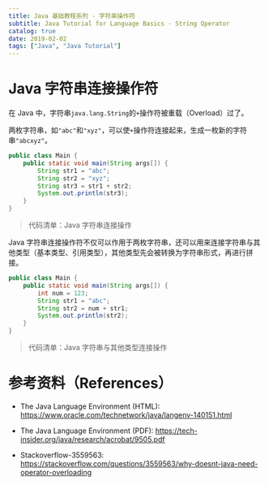 ```yaml
---
title: Java 基础教程系列 - 字符串操作符
subtitle: Java Tutorial for Language Basics - String Operator
catalog: true
date: 2019-02-02
tags: ["Java", "Java Tutorial"]
---
```


# Java 字符串连接操作符

在 Java 中，字符串`java.lang.String`的`+`操作符被重载（Overload）过了。

两枚字符串，如`"abc"`和`"xyz"`，可以使`+`操作符连接起来，生成一枚新的字符串`"abcxyz"`。

```java
public class Main {
    public static void main(String args[]) {
        String str1 = "abc";
        String str2 = "xyz";
        String str3 = str1 + str2;
        System.out.println(str3);
    }
}
```
> 代码清单：Java 字符串连接操作

Java 字符串连接操作符不仅可以作用于两枚字符串，还可以用来连接字符串与其他类型（基本类型、引用类型），其他类型先会被转换为字符串形式，再进行拼接。

```java
public class Main {
    public static void main(String args[]) {
        int num = 123;
        String str1 = "abc";
        String str2 = num + str1;
        System.out.println(str2);
    }
}
```
> 代码清单：Java 字符串与其他类型连接操作

# 参考资料（References）

- The Java Language Environment (HTML): https://www.oracle.com/technetwork/java/langenv-140151.html

- The Java Language Environment (PDF): https://tech-insider.org/java/research/acrobat/9505.pdf

- Stackoverflow-3559563: https://stackoverflow.com/questions/3559563/why-doesnt-java-need-operator-overloading


